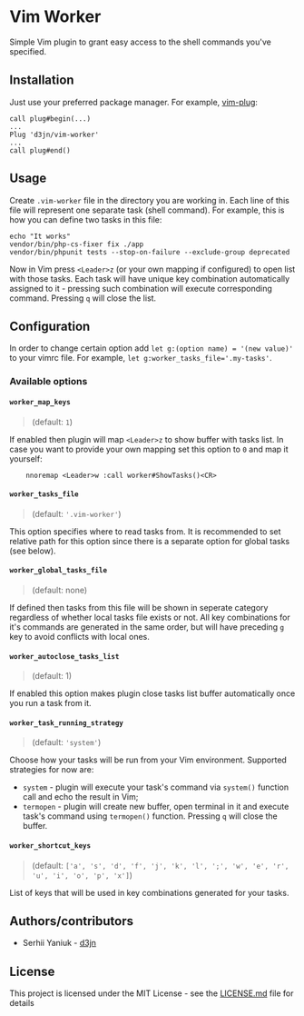 # Vim Worker
Simple Vim plugin to grant easy access to the shell commands you've specified.

## Installation
Just use your preferred package manager. For example, [vim-plug](https://github.com/junegunn/vim-plug):

```vim
call plug#begin(...)
...
Plug 'd3jn/vim-worker'
...
call plug#end()
```

## Usage
Create `.vim-worker` file in the directory you are working in. Each line of this file will represent one separate task (shell command). For example, this is how you can define two tasks in this file:

```
echo "It works"
vendor/bin/php-cs-fixer fix ./app
vendor/bin/phpunit tests --stop-on-failure --exclude-group deprecated
```

Now in Vim press `<Leader>z` (or your own mapping if configured) to open list with those tasks. Each task will have unique key combination automatically assigned to it - pressing such combination will execute corresponding command. Pressing `q` will close the list.

## Configuration
In order to change certain option add `let g:(option name) = '(new value)'` to your vimrc file. For example, `let g:worker_tasks_file='.my-tasks'`.

### Available options

#### `worker_map_keys`
> (default: `1`)

If enabled then plugin will map `<Leader>z` to show buffer with tasks list. In case you want to provide your own mapping set this option to `0` and map it yourself:
```
    nnoremap <Leader>w :call worker#ShowTasks()<CR>
```

#### `worker_tasks_file`
> (default: `'.vim-worker'`)

This option specifies where to read tasks from. It is recommended to set relative path for this option since there is a separate option for global tasks (see below).

#### `worker_global_tasks_file`
> (default: none)

If defined then tasks from this file will be shown in seperate category regardless of whether local tasks file exists or not. All key combinations for it's commands are generated in the same order, but will have preceding `g` key to avoid conflicts with local ones.

#### `worker_autoclose_tasks_list`
> (default: 1)

If enabled this option makes plugin close tasks list buffer automatically once you run a task from it.

#### `worker_task_running_strategy`
> (default: `'system'`)

Choose how your tasks will be run from your Vim environment. Supported strategies for now are:
* `system` - plugin will execute your task's command via `system()` function call and echo the result in Vim;
* `termopen` - plugin will create new buffer, open terminal in it and execute task's command using `termopen()` function. Pressing `q` will close the buffer.

#### `worker_shortcut_keys`
> (default: `['a', 's', 'd', 'f', 'j', 'k', 'l', ';', 'w', 'e', 'r', 'u', 'i', 'o', 'p', 'x']`)

List of keys that will be used in key combinations generated for your tasks.

## Authors/contributors
* Serhii Yaniuk - [d3jn](https://twitter.com/d3jn_)

## License
This project is licensed under the MIT License - see the [LICENSE.md](LICENSE.md) file for details
